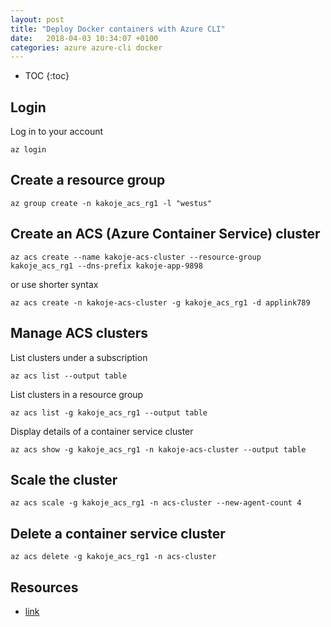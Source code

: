```yaml
---
layout: post
title: "Deploy Docker containers with Azure CLI"
date:   2018-04-03 10:34:07 +0100
categories: azure azure-cli docker
---
```


* TOC
{:toc}

## Login

Log in to your account

````
az login
````

## Create a resource group

```
az group create -n kakoje_acs_rg1 -l "westus"
````


## Create an ACS (Azure Container Service) cluster

```
az acs create --name kakoje-acs-cluster --resource-group kakoje_acs_rg1 --dns-prefix kakoje-app-9898
````

or use shorter syntax

````
az acs create -n kakoje-acs-cluster -g kakoje_acs_rg1 -d applink789
````


## Manage ACS clusters


List clusters under a subscription

````
az acs list --output table
````


List clusters in a resource group

````
az acs list -g kakoje_acs_rg1 --output table
````


Display details of a container service cluster

````
az acs show -g kakoje_acs_rg1 -n kakoje-acs-cluster --output table
````


## Scale the cluster


````
az acs scale -g kakoje_acs_rg1 -n acs-cluster --new-agent-count 4
````

## Delete a container service cluster

````
az acs delete -g kakoje_acs_rg1 -n acs-cluster
````


## Resources

* [link](https://docs.microsoft.com/en-us/azure/container-service/dcos-swarm/container-service-create-acs-cluster-cli)
